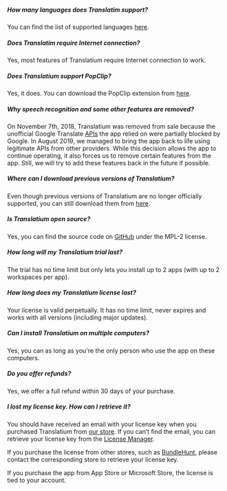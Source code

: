 ##### How many languages does Translatim support?
You can find the list of supported languages [here](https://translatiumapp.com/languages).

##### Does Translatim require Internet connection?
Yes, most features of Translatium require Internet connection to work.

##### Does Translatium support PopClip?
Yes, it does. You can download the PopClip extension from [here](https://translatiumapp.com/popclip).

##### Why speech recognition and some other features are removed?
On November 7th, 2018, Translatium was removed from sale because the unofficial Google Translate [APIs](https://en.wikipedia.org/wiki/Application_programming_interface) the app relied on were partially blocked by Google. In August 2019, we managed to bring the app back to life using legitimate APIs from other providers. While this decision allows the app to continue operating, it also forces us to remove certain features from the app. Still, we will try to add these features back in the future if possible.

##### Where can I download previous versions of Translatium?
Even though previous versions of Translatium are no longer officially supported, you can still download them from [here](https://github.com/atomery/translatium/releases).

##### Is Translatium open source?
Yes, you can find the source code on [GitHub](https://github.com/atomery/translatium) under the MPL-2 license.

##### How long will my Translatium trial last?
The trial has no time limit but only lets you install up to 2 apps (with up to 2 workspaces per app).

##### How long does my Translatium license last?
Your license is valid perpetually. It has no time limit, never expires and works with all versions (including major updates).

##### Can I install Translatium on multiple computers?
Yes, you can as long as you're the only person who use the app on these computers.

##### Do you offer refunds?
Yes, we offer a full refund within 30 days of your purchase.

##### I lost my license key. How can I retrieve it?
You should have received an email with your license key when you purchased Translatium from [our store](https://webcatalog.onfastspring.com/). If you can’t find the email, you can retrieve your license key from the [License Manager](https://webcatalog.onfastspring.com/account).

If you purchase the license from other stores, such as [BundleHunt](https://bundlehunt.com/), please contact the corresponding store to retrieve your license key.

If you purchase the app from App Store or Microsoft Store, the license is tied to your account.
